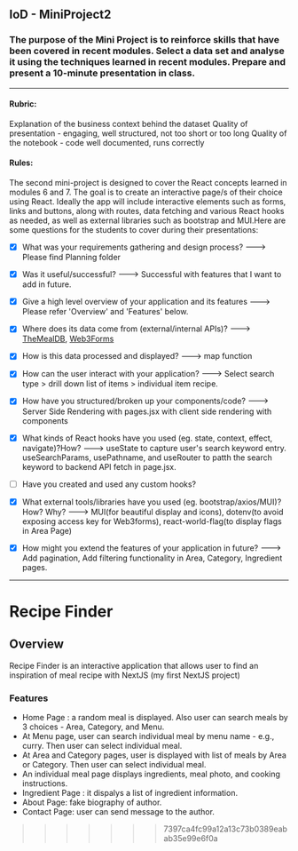 
## IoD - MiniProject2

### The purpose of the Mini Project is to reinforce skills that have been covered in recent modules. Select a data set and analyse it using the techniques learned in recent modules. Prepare and present a 10-minute presentation in class.
<hr />

#### Rubric:
Explanation of the business context behind the dataset
Quality of presentation - engaging, well structured, not too short or too long
Quality of the notebook - code well documented, runs correctly

#### Rules:
The second mini-project is designed to cover the React concepts learned in modules 6 and 7. The goal is to create an interactive page/s of their choice using React. Ideally the app will include interactive elements such as forms, links and buttons, along with routes, data fetching and various React hooks as needed, as well as external libraries such as bootstrap and MUI.Here are some questions for the students to cover during their presentations:
- [X] What was your requirements gathering and design process?   ---> Please find Planning folder
- [X] Was it useful/successful? ---> Successful with features that I want to add in future.
- [X] Give a high level overview of your application and its features ---> Please refer 'Overview' and 'Features' below.
- [X] Where does its data come from (external/internal APIs)?  ---> [TheMealDB](http://www.themealdb.com), [Web3Forms](https://web3forms.com/)
- [X] How is this data processed and displayed? ---> map function
- [X] How can the user interact with your application? ---> Select search type > drill down list of items > individual item recipe.
- [X] How have you structured/broken up your components/code? ---> Server Side Rendering with pages.jsx with client side rendering with components
- [X] What kinds of React hooks have you used (eg. state, context, effect, navigate)?How? ---> useState to capture user's search keyword entry. useSearchParams, usePathname, and useRouter to patth the search keyword to backend API fetch in page.jsx.
- [ ] Have you created and used any custom hooks?
- [X] What external tools/libraries have you used (eg. bootstrap/axios/MUI)? How? Why? ---> MUI(for beautiful display and icons), dotenv(to avoid exposing access key for Web3forms), react-world-flag(to display flags in Area Page)
- [X] How might you extend the features of your application in future? ---> Add pagination, Add filtering functionality in Area, Category, Ingredient pages. 


------
# Recipe Finder 
## Overview

Recipe Finder is an interactive application that allows user to find an inspiration of meal recipe with NextJS (my first NextJS project)

### Features

- Home Page : a random meal is displayed. Also user can search meals by 3 choices - Area, Category, and Menu.
- At Menu page, user can search individual meal by menu name - e.g., curry. Then user can select individual meal.
- At Area and Category pages, user is displayed with list of meals by Area or Category. Then user can select individual meal.
- An individual meal page displays ingredients, meal photo, and cooking instructions.
- Ingredient Page : it dispalys a list of ingredient information.
- About Page: fake biography of author.
- Contact Page: user can send message to the author.
>>>>>>> 7397ca4fc99a12a13c73b0389eabab35e99e6f0a
